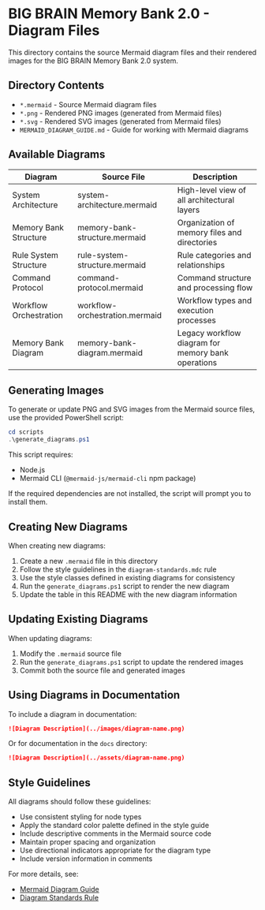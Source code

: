 # BIG BRAIN Memory Bank 2.0 - Diagram Files

This directory contains the source Mermaid diagram files and their rendered
images for the BIG BRAIN Memory Bank 2.0 system.

## Directory Contents

- `*.mermaid` - Source Mermaid diagram files
- `*.png` - Rendered PNG images (generated from Mermaid files)
- `*.svg` - Rendered SVG images (generated from Mermaid files)
- `MERMAID_DIAGRAM_GUIDE.md` - Guide for working with Mermaid diagrams

## Available Diagrams

| Diagram                | Source File                    | Description                                        |
| ---------------------- | ------------------------------ | -------------------------------------------------- |
| System Architecture    | system-architecture.mermaid    | High-level view of all architectural layers        |
| Memory Bank Structure  | memory-bank-structure.mermaid  | Organization of memory files and directories       |
| Rule System Structure  | rule-system-structure.mermaid  | Rule categories and relationships                  |
| Command Protocol       | command-protocol.mermaid       | Command structure and processing flow              |
| Workflow Orchestration | workflow-orchestration.mermaid | Workflow types and execution processes             |
| Memory Bank Diagram    | memory-bank-diagram.mermaid    | Legacy workflow diagram for memory bank operations |

## Generating Images

To generate or update PNG and SVG images from the Mermaid source files, use the
provided PowerShell script:

```powershell
cd scripts
.\generate_diagrams.ps1
```

This script requires:

- Node.js
- Mermaid CLI (`@mermaid-js/mermaid-cli` npm package)

If the required dependencies are not installed, the script will prompt you to
install them.

## Creating New Diagrams

When creating new diagrams:

1. Create a new `.mermaid` file in this directory
2. Follow the style guidelines in the `diagram-standards.mdc` rule
3. Use the style classes defined in existing diagrams for consistency
4. Run the `generate_diagrams.ps1` script to render the new diagram
5. Update the table in this README with the new diagram information

## Updating Existing Diagrams

When updating diagrams:

1. Modify the `.mermaid` source file
2. Run the `generate_diagrams.ps1` script to update the rendered images
3. Commit both the source file and generated images

## Using Diagrams in Documentation

To include a diagram in documentation:

```markdown
![Diagram Description](../images/diagram-name.png)
```

Or for documentation in the `docs` directory:

```markdown
![Diagram Description](../assets/diagram-name.png)
```

## Style Guidelines

All diagrams should follow these guidelines:

- Use consistent styling for node types
- Apply the standard color palette defined in the style guide
- Include descriptive comments in the Mermaid source code
- Maintain proper spacing and organization
- Use directional indicators appropriate for the diagram type
- Include version information in comments

For more details, see:

- [Mermaid Diagram Guide](./MERMAID_DIAGRAM_GUIDE.md)
- [Diagram Standards Rule](../.cursor/rules/Codebase/diagram-standards.mdc)
